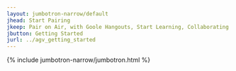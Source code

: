 ```yaml
---
layout: jumbotron-narrow/default
jhead: Start Pairing
jkeep: Pair on Air, with Goole Hangouts, Start Learning, Collaborating and sharing ...
jbutton: Getting Started
jurl: ../agv_getting_started
---
```


{% include jumbotron-narrow/jumbotron.html %}


